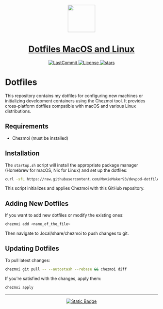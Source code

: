  <p align="center">
  <a href="https://alfonsofortunato.com">
    <picture>
      <source media="(prefers-color-scheme: dark)" srcset="https://alfonsofortunato.com/img/logo.png">
      <img src="https://alfonsofortunato.com/img/logo.png" height="90">
    </picture>
    <h1 align="center">Dotfiles MacOS and Linux</h1>
  </a>
</p>

<p align="center">
  <a href="https://github.com/MovieMaker93/devpod-dotfiles-chezmoi/commit">
    <img alt="LastCommit" src="https://img.shields.io/github/last-commit/MovieMaker93/devpod-dotfiles-chezmoi/main?style=for-the-badge&logo=github&color=%237dcfff">
  </a>
  <!-- <a href="https://github.com/MovieMaker93/devpod-dotfiles-chezmoi/actions/workflows/"> -->
  <!-- </a> -->
  <a href="https://github.com/MovieMaker93/devpod-dotfiles-chezmoi/blob/main/LICENSE">
    <img alt="License" src="https://img.shields.io/github/license/MovieMaker93/devpod-dotfiles-chezmoi?style=for-the-badge&logo=github&color=%a5fc03">
  </a>
  <a href="https://github.com/MovieMaker93/devpod-dotfiles-chezmoi/stars">
    <img alt="stars" src="https://img.shields.io/github/stars/MovieMaker93/devpod-dotfiles-chezmoi?style=for-the-badge&logo=github&color=%23f7768e">
  </a>
</p>

# Dotfiles

This repository contains my dotfiles for configuring new machines or initializing development containers using the Chezmoi tool.
It provides cross-platform dotfiles compatible with macOS and various Linux distributions.

## Requirements

- Chezmoi (must be installed)

## Installation

The `startup.sh` script will install the appropriate package manager (Homebrew for macOS, Nix for Linux) and set up the dotfiles:

```bash
curl -sfL https://raw.githubusercontent.com/MovieMaker93/devpod-dotfiles-chezmoi/main/.startup.sh | bash
```

This script initializes and applies Chezmoi with this GitHub repository.

## Adding New Dotfiles

If you want to add new dotfiles or modify the existing ones:

```bash
chezmoi add <name_of_the_file>
```

Then navigate to .local/share/chezmoi to push changes to git.

## Updating Dotfiles

To pull latest changes:

```bash
chezmoi git pull -- --autostash --rebase && chezmoi diff
```

If you're satisfied with the changes, apply them:

```bash
chezmoi apply
```

---

<p align="center">
  <a href="https://alfonsofortunato.com/posts/dotfile/">
    <img alt="Static Badge" src="https://img.shields.io/badge/Blog_Posts-Go?style=for-the-badge&label=%F0%9F%92%ADRead&color=%237aa2f7">
  </a>
</p>
